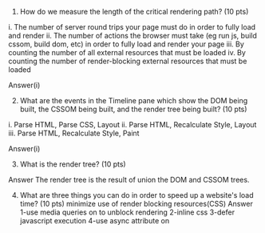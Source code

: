 

1. How do we measure the length of the critical rendering path? (10 pts)

  i.  The number of server round trips your page must do in order to fully load and render
  ii.  The number of actions the browser must take (eg run js, build cssom, build dom, etc) in order to fully load and render your page
  iii.  By counting the number of all external resources that must be loaded
  iv.  By counting the number of render-blocking external resources that must be loaded

Answer(i)


2. What are the events in the Timeline pane which show the DOM being built, the CSSOM being built, and the render tree being built? (10 pts)

  i.  Parse HTML, Parse CSS, Layout
  ii.  Parse HTML, Recalculate Style, Layout
  iii.  Parse HTML, Recalculate Style, Paint

Answer(i)


3. What is the render tree? (10 pts)

Answer
The render tree is the result of union the DOM and CSSOM trees.


4. What are three things you can do in order to speed up a website's load time? (10 pts)
minimize use of render blocking resources(CSS)
Answer
1-use media queries on <link> to unblock rendering
2-inline css
3-defer javascript execution
4-use async attribute on <script>


5. What is the name of the Google tool you can use to see a list of things you can do to improve your page's load speed? (10 pts)

Answer
PageSpeed Insights
https://developers.google.com/speed/pagespeed/insights/?hl=en

6. What is the purpose of including multiple <source> elements within a single <video> element?
Answer
Make the video compatible with all browsers.
